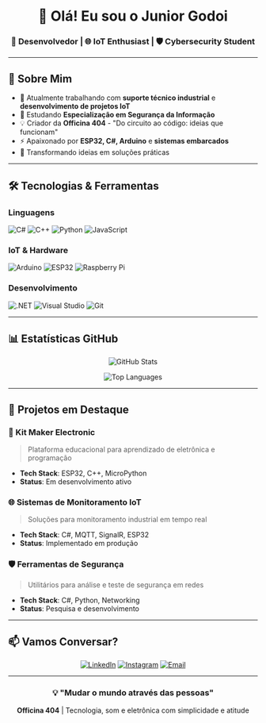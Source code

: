 <div align="center">

# 👋 Olá! Eu sou o Junior Godoi

### 🔧 Desenvolvedor | 🌐 IoT Enthusiast | 🛡️ Cybersecurity Student

</div>

---

## 🚀 Sobre Mim

- 🔭 Atualmente trabalhando com **suporte técnico industrial** e **desenvolvimento de projetos IoT**
- 🌱 Estudando **Especialização em Segurança da Informação**
- 💡 Criador da **Officina 404** - "Do circuito ao código: ideias que funcionam"
- ⚡ Apaixonado por **ESP32, C#, Arduino** e **sistemas embarcados**
- 🎯 Transformando ideias em soluções práticas

---

## 🛠️ Tecnologias & Ferramentas

### Linguagens
![C#](https://img.shields.io/badge/C%23-239120?style=for-the-badge&logo=c-sharp&logoColor=white)
![C++](https://img.shields.io/badge/C%2B%2B-00599C?style=for-the-badge&logo=c%2B%2B&logoColor=white)
![Python](https://img.shields.io/badge/Python-3776AB?style=for-the-badge&logo=python&logoColor=white)
![JavaScript](https://img.shields.io/badge/JavaScript-F7DF1E?style=for-the-badge&logo=javascript&logoColor=black)

### IoT & Hardware
![Arduino](https://img.shields.io/badge/Arduino-00979D?style=for-the-badge&logo=Arduino&logoColor=white)
![ESP32](https://img.shields.io/badge/ESP32-E7352C?style=for-the-badge&logo=espressif&logoColor=white)
![Raspberry Pi](https://img.shields.io/badge/Raspberry%20Pi-A22846?style=for-the-badge&logo=Raspberry%20Pi&logoColor=white)

### Desenvolvimento
![.NET](https://img.shields.io/badge/.NET-5C2D91?style=for-the-badge&logo=.net&logoColor=white)
![Visual Studio](https://img.shields.io/badge/Visual%20Studio-5C2D91?style=for-the-badge&logo=visual-studio&logoColor=white)
![Git](https://img.shields.io/badge/Git-F05032?style=for-the-badge&logo=git&logoColor=white)

---

## 📊 Estatísticas GitHub

<div align="center">

![GitHub Stats](https://github-readme-stats.vercel.app/api?username=hard87&show_icons=true&theme=dark&hide_border=true)

![Top Languages](https://github-readme-stats.vercel.app/api/top-langs/?username=hard87&layout=compact&theme=dark&hide_border=true)

</div>

---

## 🎯 Projetos em Destaque

### 🔧 Kit Maker Electronic
> Plataforma educacional para aprendizado de eletrônica e programação
- **Tech Stack**: ESP32, C++, MicroPython
- **Status**: Em desenvolvimento ativo

### 🌐 Sistemas de Monitoramento IoT
> Soluções para monitoramento industrial em tempo real
- **Tech Stack**: C#, MQTT, SignalR, ESP32
- **Status**: Implementado em produção

### 🛡️ Ferramentas de Segurança
> Utilitários para análise e teste de segurança em redes
- **Tech Stack**: C#, Python, Networking
- **Status**: Pesquisa e desenvolvimento

---

## 📫 Vamos Conversar?

<div align="center">

[![LinkedIn](https://img.shields.io/badge/LinkedIn-0077B5?style=for-the-badge&logo=linkedin&logoColor=white)]([https://linkedin.com/in/juniorgodoi87/])
[![Instagram](https://img.shields.io/badge/Instagram-E4405F?style=for-the-badge&logo=instagram&logoColor=white)](https://instagram.com/officina404)
[![Email](https://img.shields.io/badge/Email-D14836?style=for-the-badge&logo=gmail&logoColor=white)](officina404@outlook.com)

</div>

---

<div align="center">

### 💡 "Mudar o mundo através das pessoas"

**Officina 404** | Tecnologia, som e eletrônica com simplicidade e atitude

</div>
